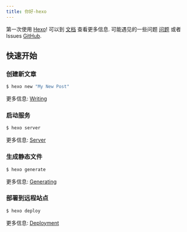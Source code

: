 ```yaml
---
title: 你好-hexo
---
```


第一次使用 [Hexo](https://hexo.io/)! 可以到 [文档](https://hexo.io/docs/) 查看更多信息. 可能遇见的一些问题 [问题](https://hexo.io/docs/troubleshooting.html) 或者 Issues [GitHub](https://github.com/hexojs/hexo/issues).

## 快速开始

### 创建新文章

```bash
$ hexo new "My New Post"
```

更多信息: [Writing](https://hexo.io/docs/writing.html)

### 启动服务

```bash
$ hexo server
```

更多信息: [Server](https://hexo.io/docs/server.html)

### 生成静态文件

```bash
$ hexo generate
```

更多信息: [Generating](https://hexo.io/docs/generating.html)

### 部署到远程站点

```bash
$ hexo deploy
```

更多信息: [Deployment](https://hexo.io/docs/one-command-deployment.html)
